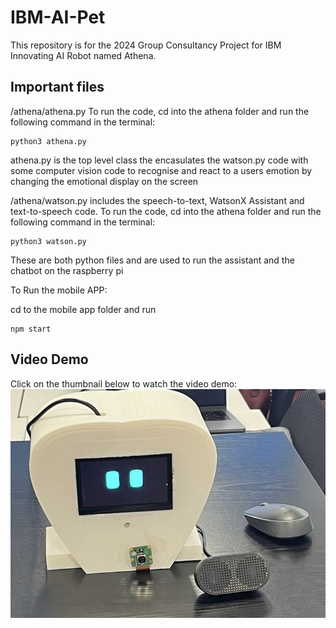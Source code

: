 # IBM-AI-Pet
This repository is for the 2024 Group Consultancy Project for IBM Innovating AI Robot named Athena.

## Important files
/athena/athena.py To run the code, cd into the athena folder and run the following command in the terminal:
```
python3 athena.py
```
athena.py is the top level class the encasulates the watson.py code with some computer vision code to recognise and react to a users emotion by changing the emotional display on the screen

/athena/watson.py includes the speech-to-text, WatsonX Assistant and text-to-speech code. To run the code, cd into the athena folder and run the following command in the terminal:
```
python3 watson.py
```

These are both python files and are used to run the assistant and the chatbot on the raspberry pi

To Run the mobile APP:

cd to the mobile app folder and run 
```
npm start
```

## Video Demo
Click on the thumbnail below to watch the video demo:
[![Watch the video](https://raw.githubusercontent.com/MartinNguyen03/IBM-AI-Pet/main/Thumbnail.jpg)](https://raw.githubusercontent.com/MartinNguyen03/IBM-AI-Pet/main/Video_demo_Athena.mp4)
